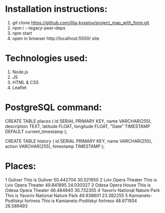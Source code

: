 # Installation instructions:
  1. git clone https://github.com/illia-kyselov/project_map_with_form.git
  2. npm i --legacy-peer-deps
  3. npm start
  4. open in browser http://localhost:5500/ site

# Technologies used:
  1. Node.js
  2. JS
  3. HTML & CSS
  4. Leaflet

# PostgreSQL command:
  CREATE TABLE places (
    id SERIAL PRIMARY KEY,
    name VARCHAR(255),
    description TEXT,
    latitude FLOAT,
    longitude FLOAT,
    "Date" TIMESTAMP DEFAULT current_timestamp
  );

  CREATE TABLE history (
  id SERIAL PRIMARY KEY,
  name VARCHAR(255),
  action VARCHAR(255),
  timestamp TIMESTAMP
  );

# Places:
  1	Guliver	This is Guliver	50.442704	30.521950
  2	Lviv Opera Theater	This is Lviv Opera Theater	49.841895	24.030327
  3	Odesa Opera House	This is Odesa Opera Theater	46.484840	30.732355
  4	Yavoriv National Nature Park	This is Yavoriv National Nature Park	49.938601	23.382255
  5	Kamianets-Podilskyi fortress	This is Kamianets-Podilskyi fortress	48.671934	26.589493

